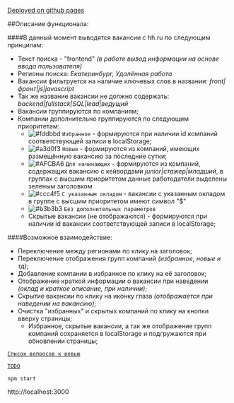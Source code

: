 [Deployed on github pages](https://md-front.github.io/_test_react/)

##Описание функционала:

####В данный момент выводятся вакансии с hh.ru по следующим принципам:
* Текст поиска - "frontend" _(в работе вывод информации на основе ввода пользователя)_
* Регионы поиска: _Екатеринбург, Удалённая работа_
* Вакансии фильтруется на наличие ключевых слов в названии: _front|фронт|js|javascript_
* Так же название вакансии не должно содержать: _backend|fullstack|SQL|lead|ведущий_
* Вакансии группируются по компаниям;
* Компании дополнительно группируются по следующим приоритетам:
  * ![#fddbbd](https://via.placeholder.com/15/fddbbd/000000?text=+) `Избранное` - формируются при наличии id компаний соответствующей записи в localStorage;
  * ![#a3d0f3](https://via.placeholder.com/15/a3d0f3/000000?text=+) `Новые` - формируются из компаний, имеющих размещённую вакансию за последние сутки;
  * ![#AFCBA6](https://via.placeholder.com/15/AFCBA6/000000?text=+) `Для начинающих` - формируются из компаний, содержащих вакансию с кейвордами _junior|стажер|младший_, в группах с высшим приоритетом данные работодатели выделены зеленым заголовком
  * ![#ccc4f5](https://via.placeholder.com/15/ccc4f5/000000?text=+) `С указанным окладом` - вакансии с указанным окладом в группе с высшим приоритетом имеют символ "$"
  * ![#b3b3b3](https://via.placeholder.com/15/b3b3b3/000000?text=+) `Без дополнительных параметров`
  * Скрытые вакансии (не отображаются) - формируются при наличии id вакансии соответствующей записи в localStorage;
  
####Возможное взаимодействие:
* Переключение между регионами по клику на заголовок;
* Переключение отображения групп компаний _(избранное, новые и тд)_;
* Добавление компании в избранное по клику на её заголовок;
* Отображение краткой информации о вакансии при наведении _(оклад и краткое описание, при наличии)_;
* Скрытие вакансии по клику на иконку глаза _(отображается при наведении на вакансию)_;
* Очистка "избранных" и скрытых компаний по клику на кнопки вверху страницы;
  * Избранное, скрытые вакансии, а так же отображение групп компаний сохраняется в localStorage и подгружаются при обновлении страницы;

[`Список вопросов к ревью`](review.md)

[`TODO`](todo.md "Список задач")

`npm start`

http://localhost:3000